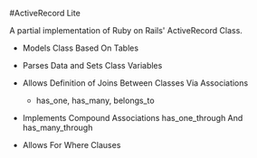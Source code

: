 #ActiveRecord Lite

A partial implementation of Ruby on Rails' ActiveRecord Class.

* Models Class Based On Tables

* Parses Data and Sets Class Variables

* Allows Definition of Joins Between Classes Via Associations
  * has_one, has_many, belongs_to

* Implements Compound Associations has_one_through And has_many_through

* Allows For Where Clauses
